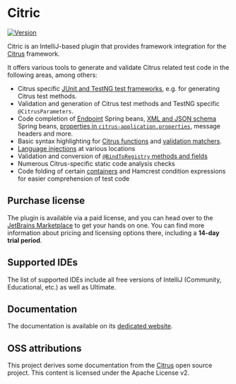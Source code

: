 # Citric

[![Version](https://img.shields.io/jetbrains/plugin/v/22813-citric.svg)](https://plugins.jetbrains.com/plugin/22813-citric)

Citric is an IntelliJ-based plugin that provides framework integration for the [Citrus](https://citrusframework.org/) framework.

It offers various tools to generate and validate Citrus related test code in the following areas, among others:
- Citrus specific [JUnit and TestNG test frameworks](https://www.picimako.com/citric/test-frameworks), e.g. for generating Citrus test methods.
- Validation and generation of Citrus test methods and TestNG specific `@CitrusParameters`.
- Code completion of [Endpoint](https://www.picimako.com/citric/endpoints/) Spring beans,
  [XML and JSON schema](https://www.picimako.com/citric/messaging/) Spring beans,
  [properties in `citrus-application.properties`](https://www.picimako.com/citric/citrus-and-spring-configuration/), message headers and more.
- Basic syntax highlighting for [Citrus functions](https://www.picimako.com/citric/citrus-functions/) and [validation matchers](https://www.picimako.com/citric/messaging/).
- [Language injections](https://www.picimako.com/citric/language-injections/) at various locations
- Validation and conversion of [`@BindToRegistry` methods and fields](https://www.picimako.com/citric/citrus-registry-and-resource-injection/)
- Numerous Citrus-specific static code analysis checks
- Code folding of certain [containers](https://www.picimako.com/citric/containers/) and Hamcrest condition expressions for easier comprehension of test code

## Purchase license

The plugin is available via a paid license, and you can head over to the [JetBrains Marketplace](https://plugins.jetbrains.com/plugin/22813-citric)
to get your hands on one. You can find more information about pricing and licensing options there, including a **14-day trial period**.

## Supported IDEs

The list of supported IDEs include all free versions of IntelliJ (Community, Educational, etc.) as well as Ultimate.

## Documentation

The documentation is available on its [dedicated website](http://www.picimako.com/citric/).

## OSS attributions

This project derives some documentation from the [Citrus](https://github.com/citrusframework/citrus/) open source project.
This content is licensed under the Apache License v2.
